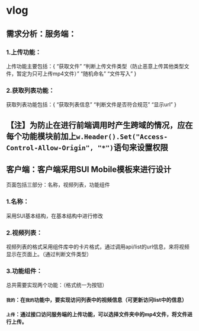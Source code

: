 # vlog

## 需求分析：服务端：
### 1.上传功能：
  上传功能主要包括：{
      “获取文件”
      “判断上传文件类型（防止恶意上传其他类型文件，暂定为只可上传mp4文件）”
      “随机命名”
      “文件写入”
    }
### 2.获取列表功能：
  获取列表功能包括：{
    “获取列表信息” 
    “判断文件是否符合规范”
    “显示url”
  }
 
 ## 【注】为防止在进行前端调用时产生跨域的情况，应在每个功能模块前加上`w.Header().Set("Access-Control-Allow-Origin", "*")`语句来设置权限
 
 
## 客户端：客户端采用SUI Mobile模板来进行设计
页面包括三部分：名称，视频列表，功能组件
### 1.名称：
  采用SUI基本结构，在基本结构中进行修改
  
### 2.视频列表：
  视频列表的格式采用组件库中的卡片格式，通过调用api/list的url信息，来将视频显示在页面上。（通过判断文件类型）
  
### 3.功能组件：
  总共需要实现两个功能：（格式统一为按钮）
 #### `我的`：在`我的`功能中，要实现访问列表中的视频信息（可更新访问list中的信息）
 #### `上传`：通过接口访问服务端的上传功能，可以选择文件夹中的mp4文件，将文件进行上传。
